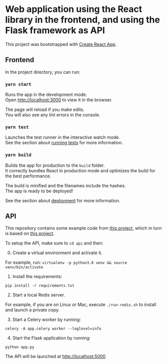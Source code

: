 # Web application using the React library in the frontend, and using the Flask framework as API

This project was bootstrapped with [Create React App](https://github.com/facebook/create-react-app).

## Frontend

In the project directory, you can run:

### `yarn start`

Runs the app in the development mode.\
Open [http://localhost:3000](http://localhost:3000) to view it in the browser.

The page will reload if you make edits.\
You will also see any lint errors in the console.

### `yarn test`

Launches the test runner in the interactive watch mode.\
See the section about [running tests](https://facebook.github.io/create-react-app/docs/running-tests) for more information.

### `yarn build`

Builds the app for production to the `build` folder.\
It correctly bundles React in production mode and optimizes the build for the best performance.

The build is minified and the filenames include the hashes.\
The app is ready to be deployed!

See the section about [deployment](https://facebook.github.io/create-react-app/docs/deployment) for more information.

## API

This repository contains some example code from [this project](https://github.com/jwhelland/flask-socketio-celery-example), which in turn is based on [this project](https://github.com/miguelgrinberg/flask-celery-example).  

To setup the API, make sure to `cd api` and then:

0. Create a virtual environment and activate it.

For example, run: `virtualenv -p python3.8 venv && source venv/bin/activate`

1. Install the requirements:

`pip install -r requirements.txt`

2. Start a local Redis server.

For example, if you are on Linux or Mac, execute `./run-redis.sh` to install and launch a private copy.

3. Start a Celery worker by running:

`celery -A app.celery worker --loglevel=info`

4. Start the Flask application by running:

`python app.py`

The API will be launched at [http://localhost:5000](http://localhost:5000)
